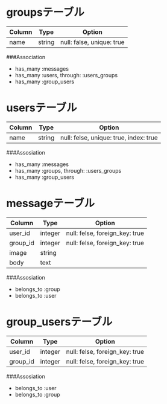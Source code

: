 # groupsテーブル

|Column|Type|Option|
|------|----|------|
|name|string|null: false, unique: true|

###Association
- has_many :messages
- has_many :users, through: :users_groups
- has_many :group_users

# usersテーブル

|Column|Type|Option|
|------|----|------|
|name|string|null: felse, unique: true, index: true|

###Assosiation
- has_many :messages
- has_many :groups, through: :users_groups
- has_many :group_users

# messageテーブル

|Column|Type|Option|
|------|----|------|
|user_id|integer|null: felse, foreign_key: true|
|group_id|integer|null: felse, foreign_key: true|
|image|string|
|body|text|

###Assosiation
- belongs_to :group
- belongs_to :user

# group_usersテーブル

|Column|Type|Option|
|------|----|------|
|user_id|integer|null: felse, foreign_key: true|
|group_id|integer|null: felse, foreign_key: true|

###Assosiation
- belongs_to :user
- belongs_to :group

